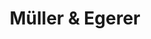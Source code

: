 ---
title: "Müller & Egerer"
url: /wiefelstede/mueller-und-egerer-august-hinrichs-strasse/
shop: Bäckerei
---